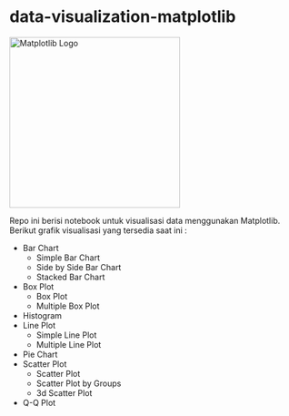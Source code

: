 # data-visualization-matplotlib

<img src="https://matplotlib.org/3.3.4/_static/logo2_compressed.svg" width=300 alt="Matplotlib Logo">

Repo ini berisi notebook untuk visualisasi data menggunakan Matplotlib. <br>
Berikut grafik visualisasi yang tersedia saat ini : 
* Bar Chart
  - Simple Bar Chart
  - Side by Side Bar Chart
  - Stacked Bar Chart
* Box Plot
  - Box Plot
  - Multiple Box Plot
* Histogram
* Line Plot
  - Simple Line Plot
  - Multiple Line Plot
* Pie Chart
* Scatter Plot
  - Scatter Plot
  - Scatter Plot by Groups
  - 3d Scatter Plot
* Q-Q Plot
